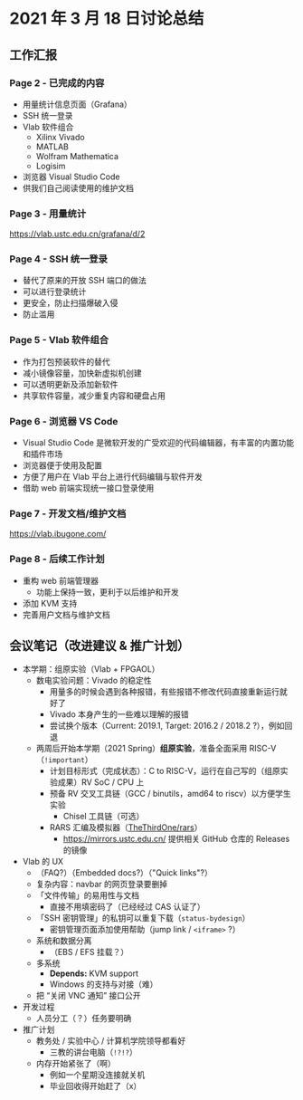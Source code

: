 # 2021 年 3 月 18 日讨论总结

## 工作汇报

### Page 2 - 已完成的内容

- 用量统计信息页面（Grafana）
- SSH 统一登录
- Vlab 软件组合
  - Xilinx Vivado
  - MATLAB
  - Wolfram Mathematica
  - Logisim
- 浏览器 Visual Studio Code
- 供我们自己阅读使用的维护文档

### Page 3 - 用量统计

<https://vlab.ustc.edu.cn/grafana/d/2>

### Page 4 - SSH 统一登录

- 替代了原来的开放 SSH 端口的做法
- 可以进行登录统计
- 更安全，防止扫描爆破入侵
- 防止滥用

### Page 5 - Vlab 软件组合

- 作为打包预装软件的替代
- 减小镜像容量，加快新虚拟机创建
- 可以透明更新及添加新软件
- 共享软件容量，减少重复内容和硬盘占用

### Page 6 - 浏览器 VS Code

- Visual Studio Code 是微软开发的广受欢迎的代码编辑器，有丰富的内置功能和插件市场
- 浏览器便于使用及配置
- 方便了用户在 Vlab 平台上进行代码编辑与软件开发
- 借助 web 前端实现统一接口登录使用

### Page 7 - 开发文档/维护文档

<https://vlab.ibugone.com/>

### Page 8 - 后续工作计划

- 重构 web 前端管理器
  - 功能上保持一致，更利于以后维护和开发
- 添加 KVM 支持
- 完善用户文档与维护文档

## 会议笔记（改进建议 & 推广计划）

- 本学期：组原实验（Vlab + FPGAOL）
  - 数电实验问题：Vivado 的稳定性
    - 用量多的时候会遇到各种报错，有些报错不修改代码直接重新运行就好了
    - Vivado 本身产生的一些难以理解的报错
    - 尝试换个版本（Current: 2019.1, Target: 2016.2 / 2018.2 ?），例如回退
  - 两周后开始本学期（2021 Spring）**组原实验**，准备全面采用 RISC-V（`!important`）
    - 计划目标形式（完成状态）：C to RISC-V，运行在自己写的（组原实验成果）RV SoC / CPU 上
    - 预备 RV 交叉工具链（GCC / binutils，amd64 to riscv）以方便学生实验
      - Chisel 工具链（可选）
    - RARS 汇编及模拟器（[TheThirdOne/rars](https://github.com/TheThirdOne/rars)）
      - <https://mirrors.ustc.edu.cn/> 提供相关 GitHub 仓库的 Releases 的镜像
- Vlab 的 UX
  - （FAQ?）（Embedded docs?）（"Quick links"?）
  - 复杂内容：navbar 的网页登录要删掉
  - 「文件传输」的易用性与文档
    - 直接不用填密码了（已经经过 CAS 认证了）
  - 「SSH 密钥管理」的私钥可以重复下载（`status-bydesign`）
    - 密钥管理页面添加使用帮助（jump link / `<iframe>` ?）
  - 系统和数据分离
    - （EBS / EFS 挂载？）
  - 多系统
    - **Depends:** KVM support
    - Windows 的支持与对接（难）
  - 把 “关闭 VNC 通知” 接口公开
- 开发过程
  - 人员分工（？）任务要明确
- 推广计划
  - 教务处 / 实验中心 / 计算机学院领导都看好
    - 三教的讲台电脑（`!?!?`）
  - 内存开始紧张了（啊）
    - 例如一个星期没连接就关机
    - 毕业回收得开始赶了（x）